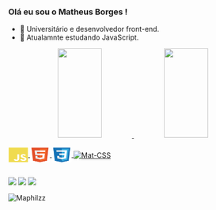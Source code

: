 ### Olá eu sou o Matheus Borges !


- 🔭 Universitário e desenvolvedor front-end.
- 🌱 Atualamnte estudando JavaScript.


<div align="center">
  <a href="https://github.com/Maphilzz">
  <img height="180em" width="42%" src="https://github-readme-stats.vercel.app/api?username=EdwinNRM&show_icons=true&theme=dark&include_all_commits=true&count_private=true"/>
  <img height="180em" width="42%" src="https://github-readme-stats.vercel.app/api/top-langs/?username=EdwinNRM&layout=compact&langs_count=7&theme=dark"/>
</div>


<div style="display: inline_block"><br>
  <img align="center" alt="Mat-Js" height="30" width="40" src="https://raw.githubusercontent.com/devicons/devicon/master/icons/javascript/javascript-plain.svg">
  <img align="center" alt="Mat-HTML" height="30" width="40" src="https://raw.githubusercontent.com/devicons/devicon/master/icons/html5/html5-original.svg">
  <img align="center" alt="Mat-CSS" height="30" width="40" src="https://raw.githubusercontent.com/devicons/devicon/master/icons/css3/css3-original.svg">
  <img align="center" alt="Mat-CSS" height="30" width="40" src="https://cdn.jsdelivr.net/gh/devicons/devicon/icons/cplusplus/cplusplus-original.svg" />
 
</div>

##
<div> 
  <a href="https://www.instagram.com/matheusborges_sb/" target="_blank"><img src="https://img.shields.io/badge/-Instagram-%23E4405F?style=for-the-badge&logo=instagram&logoColor=white" target="_blank"></a>
 <a href="https://discord.com/users/Matheuzin#1554" target="_blank"><img src="https://img.shields.io/badge/Discord-7289DA?style=for-the-badge&logo=discord&logoColor=white" target="_blank"></a> 
  <a href="https://www.linkedin.com/in/matheus-de-souza-borges-960673249/" target="_blank"><img src="https://img.shields.io/badge/-LinkedIn-%230077B5?style=for-the-badge&logo=linkedin&logoColor=white" target="_blank"></a> 



</div>

</div>
<div align="left"> 
  <p> <img src="https://komarev.com/ghpvc/?username=Maphilzz&label=Profile%20views&color=0e75b6&style=flat" alt="Maphilzz"/> </p>
</div>

